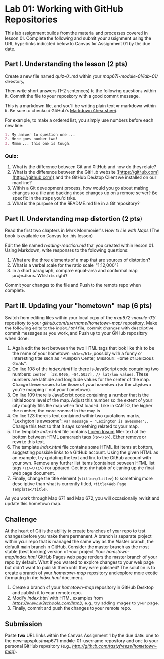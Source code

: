 # Lab 01: Working with GitHub Repositories

This lab assignment builds from the material and processes covered in lesson 01. Complete the following and submit your assignment using the URL hyperlinks indicated below to Canvas for Assignment 01 by the due date.

## Part I. Understanding the lesson (2 pts)

Create a new file named *quiz-01.md* within your *map671-module-01/lab-01/* directory,

Then write short answers (1–2 sentences) to the following questions within it. Commit the file to your repository with a good commit message.

This is a markdown file, and you'll be writing plain text or markdown within it. Be sure to checkout GitHub's [Markdown Cheatsheet](https://github.com/adam-p/markdown-here/wiki/Markdown-Cheatsheet).

For example, to make a ordered list, you simply use numbers before each new line:

```markdown
1. My answer to question one ...
2. Here goes number two!
3. Mmmm ... this one is tough.
```

### Quiz:

1. What is the difference between Git and GitHub and how do they relate?
2. What is the difference between the GitHub website ([https://github.com](https://github.com)) and the GitHub Desktop Client we installed on our machine?
3. Within a Git development process, how would you go about making changes to a file and backing those changes up on a remote server? Be specific in the steps you'd take.
4. What is the purpose of the README.md file in a Git repository?

## Part II. Understanding map distortion (2 pts)

Read the first two chapters in Mark Monmonier's _How to Lie with Maps_
(The book is available on Canvas for this lesson)

Edit the file named *reading-reaction.md* that you created within lesson 01. Using Markdown, write responses to the following questions:

1. What are the three elements of a map that are sources of distortion?
2. What is a verbal scale for the ratio scale, "1:12,000"?
3. In a short paragraph, compare equal-area and conformal map projections. Which is right?

Commit your changes to the file and Push to the remote repo when complete.

## Part III. Updating your "hometown" map (6 pts)

Switch from editing files within your local copy of the *map672-module-01/* repository to your *github.com/username/hometown-map/* repository. Make the following edits to the *index.html* file, commit changes with descriptive commit messages as you work, and Push up to your GitHub repository when done:

1. Again edit the text between the two HTML tags that look like this to be the name of your hometown: `<h1></h1>`, possibly with a funny or interesting title such as "Pumpkin Center, Missouri: Home of Delicious Goats".
2. On line 108 of the *index.html* file there is JavaScript code containing two numbers: `center: [38.0406, -84.5037], // lat/lon values`. These numbers are latitude and longitude values for the center of the map. Change these values to be those of your hometown (or the city/town you're mapping if not your hometown).
3. On line 109 there is JavaScript code containing a number that is the initial zoom level of the map. Adjust this number so the extent of your city roughly fills the map when first loaded. Like in CARTO, the higher the number, the more zoomed in the map is.
4. On line 123 there is text contained within two quotations marks, "Lexington is awesome": `var message = 'Lexington is awesome!';`. Change this text so that it says something related to your map.
5. The template *index.html* file contains [Lorem Ipsum](http://www.lipsum.com/) filler text at the bottom between HTML paragraph tags (`<p></p>`). Either remove or rewrite this text.
6. The template *index.html* file contains some HTML list items at bottom, suggesting possible links to a GitHub account. Using the given HTML as an example, try updating the text and link to the GitHub account with your own. Remove any further list items (contained between HTML list tags `<li></li>`) not updated. Get into the habit of cleaning up the final web page document.
7. Finally, change the title element (`<title></title>`) to something more descriptive than what is currently titled, `<title>Web Page Template</title>`.

As you work through Map 671 and Map 672, you will occasionally revisit and update this hometown map.

## Challenge

At the heart of Git is the ability to create branches of your repo to test changes before you make them permanent. A branch is separate project within your repo that is managed the same way as the Master branch, the default main branch in GitHub. Consider the master branch as the most stable (best looking) version of your project. Your *hometown-map/index.html* GitHub Pages web page renders the master branch of your repo by default. What if you wanted to explore changes to your web page but didn't want to publish them until they were polished? The solution is to create a branch of your *hometown-map* repository and explore more exotic formatting in the *index.html* document.   

1. Create a branch of your *hometown-map* repository in GitHub Desktop and publish it to your remote repo.
2. Modify *index.html* with HTML examples from *https://www.w3schools.com/html/*, e.g., try adding images to your page.
3. Finally, commit and push the changes to your remote repo.

## Submission

Paste **two** URL links within the Canvas Assignment 1 by the due date: one to the newmapsplus/map671-module-01-username repository and one to your personal GitHub repository (e.g., *http://github.com/tastyfreeze/hometown-map*).
